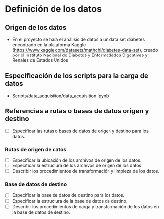 # Definición de los datos

## Origen de los datos

- En el proyecto se hará el análisis de datos a un data set diabetes encontrado en la plataforma Kaggle (https://www.kaggle.com/datasets/mathchi/diabetes-data-set), creado por el Instituto Nacional de Diabetes y Enfermedades Digestivas y Renales de Estados Unidos 

## Especificación de los scripts para la carga de datos

- Scripts/data_acquisition/data_acquisition.ipynb

## Referencias a rutas o bases de datos origen y destino

- [ ] Especificar las rutas o bases de datos de origen y destino para los datos.

### Rutas de origen de datos

- [ ] Especificar la ubicación de los archivos de origen de los datos.
- [ ] Especificar la estructura de los archivos de origen de los datos.
- [ ] Describir los procedimientos de transformación y limpieza de los datos.

### Base de datos de destino

- [ ] Especificar la base de datos de destino para los datos.
- [ ] Especificar la estructura de la base de datos de destino.
- [ ] Describir los procedimientos de carga y transformación de los datos en la base de datos de destino.
